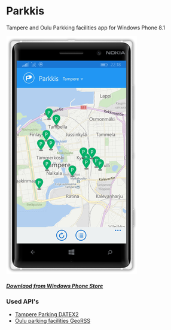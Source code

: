 # Parkkis
Tampere and Oulu Parkking facilities app for Windows Phone 8.1

![Screenshot](/Screenshots/phone.png?raw=true "Parkkis")

##### [Downlaod from Windows Phone Store](http://www.windowsphone.com/s?appid=ca5c3594-8614-4abe-a4c9-dbfedbde616f)

### Used API's

* [Tampere Parking DATEX2](http://wiki.itsfactory.fi/index.php/Tampere_Parking_DATEX2)
* [Oulu parking facilities GeoRSS](http://www.ouka.fi/oulu/oulu-tietoa/avoin-data/-/asset_publisher/Wz43/content/pysakointitalojen-tiedot)

